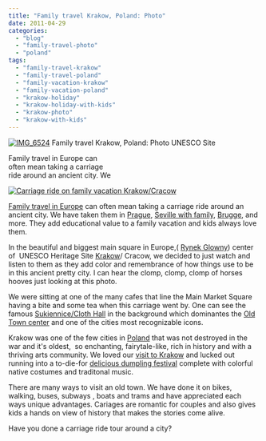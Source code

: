 ```yaml
---
title: "Family travel Krakow, Poland: Photo"
date: 2011-04-29
categories: 
  - "blog"
  - "family-travel-photo"
  - "poland"
tags: 
  - "family-travel-krakow"
  - "family-travel-poland"
  - "family-vacation-krakow"
  - "family-vacation-poland"
  - "krakow-holiday"
  - "krakow-holiday-with-kids"
  - "krakow-photo"
  - "krakow-with-kids"
---
```


 [![IMG_6524](https://pub-ac94b3f306b24c0dba4238943c97f2e1.r2.dev/6a00e5502a95078833014e88131245970d.jpg "IMG_6524")](https://pub-ac94b3f306b24c0dba4238943c97f2e1.r2.dev/6a00e5502a95078833014e88131245970d.jpg) Family travel Krakow, Poland: Photo UNESCO Site

Family travel in Europe can  
often mean taking a carriage  
ride around an ancient city. We

<!--more-->

[![Carriage ride on family vacation Krakow/Cracow](https://pub-ac94b3f306b24c0dba4238943c97f2e1.r2.dev/6a00e5502a9507883301538e1f79cb970b.jpg "Carriage ride on family vacation Krakow/Cracow")](https://pub-ac94b3f306b24c0dba4238943c97f2e1.r2.dev/6a00e5502a9507883301538e1f79cb970b.jpg)  
  
  
  

[Family travel in Europe](http://soultravelers3new.local/2009/04/how-to-travel-the-world-as-a-digital-nomad-family.html "family travel in Europe") can often mean taking a carriage ride around an ancient city. We have taken them in [Prague](http://soultravelers3new.local/2007/11/the-golden-city.html "Prague family vacation "), [Seville with family](http://soultravelers3new.local/2007/03/ole-sublime-sev.html "seville vacation with family "), [Brugge](http://soultravelers3new.local/2006/09/folk-lace-museu.html "Brugge family vacation"), and more. They add educational value to a family vacation and kids always love them.  
  
In the beautiful and biggest main square in Europe,( [Rynek Glowny](http://en.wikipedia.org/wiki/Main_Market_Square,_Krak%C3%B3w "main square krakow")) center of  UNESCO Heritage Site [Krakow](http://en.wikipedia.org/wiki/Krak%C3%B3w "krakow")/ Cracow, we decided to just watch and listen to them as they add color and remembrance of how things use to be in this ancient pretty city. I can hear the clomp, clomp, clomp of horses hooves just looking at this photo.  
  
We were sitting at one of the many cafes that line the Main Market Square having a bite and some tea when this carriage went by. One can see the famous [Sukiennice/Cloth Hall](http://en.wikipedia.org/wiki/Sukiennice "cloth hall krakow") in the background which dominantes the [Old Town center](http://en.wikipedia.org/wiki/Krak%C3%B3w_Old_Town "old town krakow") and one of the cities most recognizable icons.  
  
Krakow was one of the few cities in [Poland](http://en.wikipedia.org/wiki/Poland "Poland") that was not destroyed in the war and it's oldest,  so enchanting, fairytale-like, rich in history and with a thriving arts community. We loved our [visit to Krakow](http://soultravelers3new.local/2009/09/-a-cool-krakow-bb-poland-best-budget-hotel.html "vacation Krakow/cracow") and lucked out running into a to-die-for [delicious dumpling festival](http://soultravelers3new.local/2010/04/family-travel-photo-poland-krakow-dumpling-festival-pierogi-value-of-vacations-for-kids-world-peace.html "delicious dumpling festival krakow poland") complete with colorful native costumes and traditonal music.  
  
There are many ways to visit an old town. We have done it on bikes, walking, buses, subways , boats and trams and have appreciated each ways unique advantages. Cariages are romantic for couples and also gives kids a hands on view of history that makes the stories come alive.  
  
Have you done a carriage ride tour around a city?
